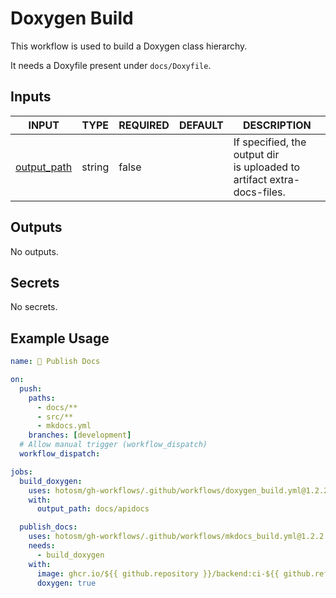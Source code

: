 # Doxygen Build

This workflow is used to build a Doxygen class hierarchy.

It needs a Doxyfile present under `docs/Doxyfile`.

## Inputs

<!-- AUTO-DOC-INPUT:START - Do not remove or modify this section -->

| INPUT                                                             | TYPE   | REQUIRED | DEFAULT | DESCRIPTION                                                                |
| ----------------------------------------------------------------- | ------ | -------- | ------- | -------------------------------------------------------------------------- |
| <a name="input_output_path"></a>[output_path](#input_output_path) | string | false    |         | If specified, the output dir <br>is uploaded to artifact extra-docs-files. |

<!-- AUTO-DOC-INPUT:END -->

## Outputs

<!-- AUTO-DOC-OUTPUT:START - Do not remove or modify this section -->

No outputs.

<!-- AUTO-DOC-OUTPUT:END -->

## Secrets

<!-- AUTO-DOC-SECRETS:START - Do not remove or modify this section -->

No secrets.

<!-- AUTO-DOC-SECRETS:END -->

## Example Usage

```yaml
name: 📖 Publish Docs

on:
  push:
    paths:
      - docs/**
      - src/**
      - mkdocs.yml
    branches: [development]
  # Allow manual trigger (workflow_dispatch)
  workflow_dispatch:

jobs:
  build_doxygen:
    uses: hotosm/gh-workflows/.github/workflows/doxygen_build.yml@1.2.2
    with:
      output_path: docs/apidocs

  publish_docs:
    uses: hotosm/gh-workflows/.github/workflows/mkdocs_build.yml@1.2.2
    needs:
      - build_doxygen
    with:
      image: ghcr.io/${{ github.repository }}/backend:ci-${{ github.ref_name }}
      doxygen: true
```
